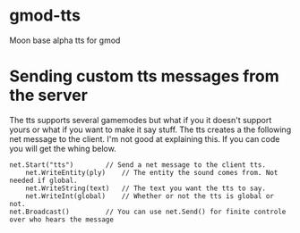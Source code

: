 # gmod-tts
 Moon base alpha tts for gmod
 
# Sending custom tts messages from the server
 The tts supports several gamemodes but what if you it doesn't support yours or what if you want to make it say stuff.
 The tts creates a the following net message to the client.
 I'm not good at explaining this. If you can code you will get the whing below.
 
```
net.Start("tts")		// Send a net message to the client tts.
	net.WriteEntity(ply) 	// The entity the sound comes from. Not needed if global.
	net.WriteString(text) 	// The text you want the tts to say.
	net.WriteInt(global) 	// Whether or not the tts is global or not.
net.Broadcast() 		// You can use net.Send() for finite controle over who hears the message
```
